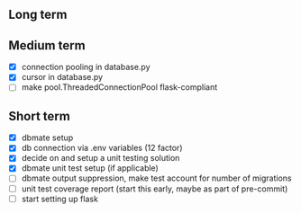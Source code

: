 ## Long term

## Medium term
- [x] connection pooling in database.py
- [x] cursor in database.py
- [ ] make pool.ThreadedConnectionPool flask-compliant

## Short term
- [x] dbmate setup
- [x] db connection via .env variables (12 factor)
- [x] decide on and setup a unit testing solution
- [x] dbmate unit test setup (if applicable)
- [ ] dbmate output suppression, make test account for number of migrations
- [ ] unit test coverage report (start this early, maybe as part of pre-commit)
- [ ] start setting up flask
